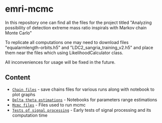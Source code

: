 # emri-mcmc

In this repository one can find all the files for the project titled "Analyzing possibility of detection extreme mass ratio inspirals with Markov chain Monte Carlo"

To replicate all computations one may need to download files "equalarmlength-orbits.h5" and "LDC2_sangria_training_v2.h5" and place them near the files which using LikelihoodCalculator class.

All inconveniences for usage will be fixed in the future.

## Content

- [`Chain files`](chain_files) - save chains files for various runs along with notebook to plot graphs
- [`Delta theta estimations`](delta_theta_estimations) - Notebooks for parameters range estimations
- [`Mcmc files`](mcmc_files) - Files used to run mcmc 
- [`Tests of signal processing`](testing_signal_processing) - Early tests of signal processing and its computation time
